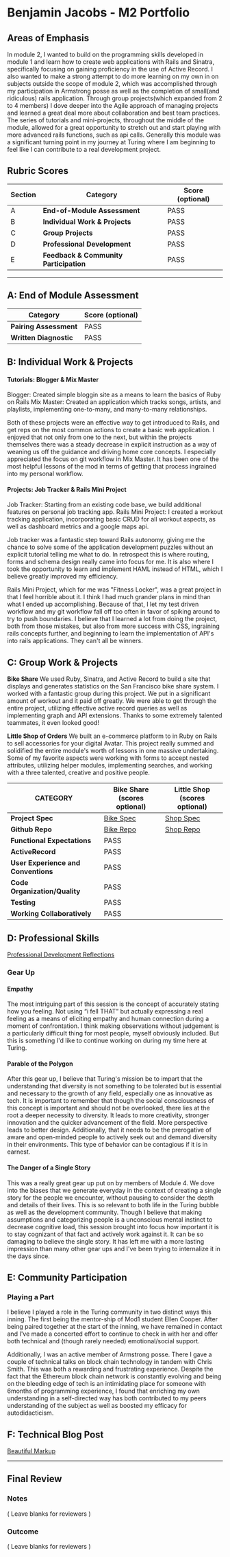 # Benjamin Jacobs - M2 Portfolio

## Areas of Emphasis

In module 2, I wanted to build on the programming skills developed in module 1 and learn how to create web applications with Rails and Sinatra, 
specifically focusing on gaining proficiency in the use of Active Record. I also wanted to make a strong attempt to do more learning on my own 
in on subjects outside the scope of module 2, which was accomplished through my participation in Armstrong posse as
well as the completion of small(and ridiculous) rails application. Through group projects(which expanded from 2 to 4 members) I dove deeper 
into the Agile approach of managing projects and learned a great deal more about collaboration and best team practices. The series 
of tutorials and mini-projects, throughout the middle of the module, allowed for a great opportunity to stretch out and start 
playing with more advanced rails functions, such as api calls. Generally this module was a significant turning point in my journey at
Turing where I am beginning to feel like I can contribute to a real development project.


## Rubric Scores


| Section | Category | Score (optional) |
| --- | ----- | --- |
| A | **End-of-Module Assessment** | PASS |
| B | **Individual Work & Projects** | PASS |
| C | **Group Projects** | PASS |
| D | **Professional Development** | PASS |
| E | **Feedback & Community Participation** | PASS |

-----------------------

## A: End of Module Assessment

| Category | Score (optional) |
| ----- | --- |
| **Pairing Assessment** | PASS |
| **Written Diagnostic** | PASS |

## B: Individual Work & Projects


#### Tutorials: Blogger & Mix Master
Blogger: Created simple bloggin site as a means to learn the basics of Ruby on Rails
Mix Master: Created an application which tracks songs, artists, and playlists, implementing one-to-many, and many-to-many relationships.
 
Both of these projects were an effective way to get introduced to Rails, and get reps on the most common actions to
create a basic web application. I enjoyed that not only from one to the next, but within the projects themselves there
was a steady decrease in explicit instruction as a way of weaning us off the guidance and driving home core concepts. I especially
appreciated the focus on git workflow in Mix Master. It has been one of the most helpful lessons of the mod in terms of
getting that process ingrained into my personal workflow.

#### Projects: Job Tracker & Rails Mini Project
Job Tracker: Starting from an existing code base, we build additional features on personal job tracking app. 
Rails Mini Project: I created a workout tracking application, incorporating basic CRUD for all workout aspects, as well as dashboard metrics and a google maps api.

Job tracker was a fantastic step toward Rails autonomy, giving me the chance to solve some of the application development puzzles
without an explicit tutorial telling me what to do. In retrospect this is where routing, forms and schema design really came into focus for me.
It is also where I took the opportunity to learn and implement HAML instead of HTML, which I believe greatly improved my efficiency.

Rails Mini Project, which for me was "Fitness Locker", was a great project in that I feel horrible about it. I think I had much grander plans in mind
than what I ended up accomplishing. Because of that, I let my test driven workflow and my git workflow fall off too often in favor of spiking around
to try to push boundaries. I believe that I learned a lot from doing the project, both from those mistakes, but also from more success with CSS, ingraining
rails concepts further, and beginning to learn the implementation of API's into rails applications. They can't all be winners.

## C: Group Work & Projects

**Bike Share** 
We used Ruby, Sinatra, and Active Record to build a site that displays and generates statistics on the San Francisco bike share system.
I worked with a fantastic group during this project. We put in a significant amount of workout and it paid off greatly. We were able
to get through the entire project, utilizing effective active record queries as well as implementing graph and API extensions. Thanks
to some extremely talented teammates, it even looked good!

**Little Shop of Orders** 
We built an e-commerce platform to in Ruby on Rails to sell accessories for your digital Avatar.
This project really summed and solidified the entire module's worth of lessons in one massive undertaking. 
Some of my favorite aspects were working with forms to accept nested attributes, utilizing helper modules,
implementing searches, and working with a three talented, creative and positive people.

| CATEGORY | Bike Share (scores optional) | Little Shop (scores optional) |
| --- | --- | --- |
| **Project Spec** | [Bike Spec](https://github.com/turingschool/bike-share) | [Shop Spec](http://backend.turing.io/module2/projects/little_shop) |
| **Github Repo** | [Bike Repo](https://github.com/Benjaminpjacobs/bike-share) | [Shop Repo](https://github.com/Benjaminpjacobs/little-shop) |
| **Functional Expectations** | PASS |  |
| **ActiveRecord** | PASS |  |
| **User Experience and Conventions** | PASS |  |
| **Code Organization/Quality** | PASS |  |
| **Testing** | PASS |  |
| **Working Collaboratively** | PASS |  |


## D: Professional Skills

[Professional Development Reflections](https://github.com/turingschool/career-development-curriculum/blob/master/deliverable_submissions/1703-b/benjamin_philip_jacobs.md)

### Gear Up

#### Empathy

The most intriguing part of this session is the concept of accurately stating how you feeling. Not using “i fell THAT” but actually expressing a real feeling as a means of eliciting empathy and human connection during a moment of confrontation. I think making observations without judgement is a particularly difficult thing for most people, myself obviously included. But this is something I'd like to continue working on during my time here at Turing.

#### Parable of the Polygon

After this gear up, I believe that Turing's mission be to impart that the understanding that diversity is not something to be tolerated but is essential and necessary to the growth of any field, especially one as innovative as tech. It is important to remember that though the social consciousness of this concept is important and should not be overlooked, there lies at the root a deeper necessity to diversity. It leads to more creativity, stronger innovation and the quicker advancement of the field. More perspective leads to better design. Additionally, that it needs to be the prerogative of aware and open-minded people to actively seek out and demand diversity in their environments. This type of behavior can be contagious if it is in earnest. 

#### The Danger of a Single Story

This was a really great gear up put on by members of Module 4. We dove into the biases that we generate everyday in the context of creating a single story for the people we encounter, without pausing
to consider the depth and details of their lives. This is so relevant to both life in the Turing bubble as well as the development community. Though I believe that making assumptions and categorizing
people is a unconscious mental instinct to decrease cognitive load, this session brought into focus how important it is to stay cognizant of that fact and actively work against it. It can be so damaging
to believe the single story. It has left me with a more lasting impression than many other gear ups and I've been trying to internalize it in the days since.

## E: Community Participation

### Playing a Part

I believe I played a role in the Turing community in two distinct ways this inning. The first being the mentor-ship of Mod1 student Ellen Cooper. After being paired together at the start of the inning, we have remained in contact and I've made a concerted effort to continue to check in with her and offer both technical and (though rarely needed) emotional/social support.

Additionally, I was an active member of Armstrong posse. There I gave a couple of technical talks on block chain technology in tandem with Chris Smith. This was both a rewarding and frustrating experience. Despite the fact that the Ethereum block chain network is constantly evolving and being on the bleeding edge of tech is an intimidating place for someone with 6months of programming experience, I found that enriching my own understanding in a self-directed way has both contributed to my peers understanding of the subject as well as boosted my efficacy for autodidacticism.

## F: Technical Blog Post

[Beautiful Markup](https://gist.github.com/Benjaminpjacobs/3ef274826030ed14c20a159eb5f574c4)

------------------

## Final Review

### Notes

( Leave blanks for reviewers )

### Outcome

( Leave blanks for reviewers )